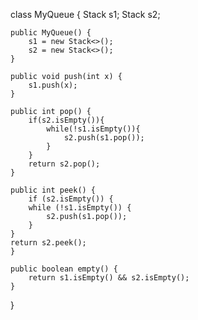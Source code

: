 class MyQueue {
    Stack <Integer> s1;
    Stack <Integer> s2;

    public MyQueue() {
        s1 = new Stack<>();
        s2 = new Stack<>();
    }
    
    public void push(int x) {
        s1.push(x);
    }
    
    public int pop() {
        if(s2.isEmpty()){
            while(!s1.isEmpty()){
                s2.push(s1.pop());
            }
        }
        return s2.pop();
    }
    
    public int peek() {
        if (s2.isEmpty()) {
        while (!s1.isEmpty()) {
            s2.push(s1.pop());
        }
    }
    return s2.peek();
    }
    
    public boolean empty() {
        return s1.isEmpty() && s2.isEmpty();
    }
}

